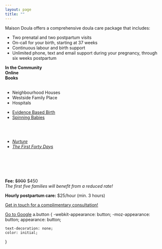 ```yaml
---
layout: page
title: ""
---
```


Maison Doula offers a comprehensive doula care package that includes:
- Two prenatal and two postpartum visits
- On-call for your birth, starting at 37 weeks
- Continuous labour and birth support
- Unlimited phone, text and email support during your pregnancy, through six weeks postpartum 

<div class="titles">
  <div class="col-md-4 col-md-offset-0 col-sm-4 col-sm-offset-0 col-xs-12 col-xs-offset-0 text-center">
    <b>In the Community</b>
  </div>
  <div class="col-md-4 col-md-offset-0 col-sm-4 col-sm-offset-0 col-xs-12 col-xs-offset-0 text-center">
    <b>Online</b>
  </div>
  <div class="col-md-4 col-md-offset-0 col-sm-4 col-sm-offset-0 col-xs-12 col-xs-offset-0 text-center">
    <b>Books</b>
  </div>
</div>
<br>
<div class="content">
  <div class="col-md-4 col-md-offset-0 col-sm-4 col-sm-offset-0 col-xs-12 col-xs-offset-0">
    <ul>
      <li>Neighbourhood Houses</li>
      <li>Westside Family Place</li>
      <li>Hospitals</li>
    </ul> 
  </div>
  <div class="col-md-4 col-md-offset-0 col-sm-4 col-sm-offset-0 col-xs-12 col-xs-offset-0">
    <ul>
      <li><a href="https://evidencebasedbirth.com/">Evidence Based Birth</a></li>
      <li><a href="https://spinningbabies.com/">Spinning Babies</a></li>
    </ul> 
    <br><br>
  </div>
  <div class="col-md-4 col-md-offset-0 col-sm-4 col-sm-offset-0 col-xs-12 col-xs-offset-0">
    <ul>
      <li><a href="https://www.amazon.ca/Nurture-Pregnancy-Motherhood-Trusting-Yourself/dp/1452152632"><i>Nurture</i></a></li>
      <li><a href="https://www.amazon.ca/First-Forty-Days-Essential-Nourishing/dp/1617691836/"><i>The First Forty Days</i></a></li>
    </ul>
    <br><br>
  </div>
</div>

<br><br>
**Fee:** ~~$900~~ $450  
*The first five families will benefit from a reduced rate!*

**Hourly postpartum care:** $25/hour (min. 3 hours)

[Get in touch for a complimentary consultation!](https://maisondoula.ca/contact/)

<a href="http://google.com" class="button">Go to Google</a>
a.button {
    -webkit-appearance: button;
    -moz-appearance: button;
    appearance: button;

    text-decoration: none;
    color: initial;
}
